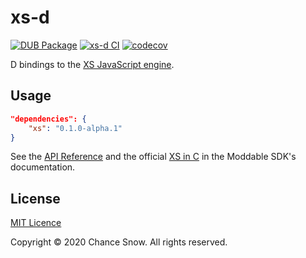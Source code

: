 # xs-d

[![DUB Package](https://img.shields.io/dub/v/xs.svg)](https://code.dlang.org/packages/xs)
[![xs-d CI](https://github.com/chances/xs-d/workflows/xs-d%20CI/badge.svg)](https://github.com/chances/xs-d/actions)
[![codecov](https://codecov.io/gh/chances/xs-d/branch/master/graph/badge.svg?token=U6BqigvJI6)](https://codecov.io/gh/chances/xs-d)

D bindings to the [XS JavaScript engine](https://github.com/Moddable-OpenSource/moddable/blob/public/documentation/xs/XS%20in%20C.md#readme).

## Usage

```json
"dependencies": {
    "xs": "0.1.0-alpha.1"
}
```

See the [API Reference](https://chances.github.io/xs-d) and the official [XS in C](https://github.com/Moddable-OpenSource/moddable/blob/OS201116/documentation/xs/XS%20in%20C.md) in the Moddable SDK's documentation.

## License

[MIT Licence](https://opensource.org/licenses/MIT)

Copyright &copy; 2020 Chance Snow. All rights reserved.
